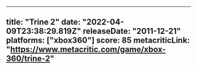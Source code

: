 
---
title: "Trine 2"
date: "2022-04-09T23:38:29.819Z"
releaseDate: "2011-12-21"
platforms: ["xbox360"]
score: 85
metacriticLink: "https://www.metacritic.com/game/xbox-360/trine-2"
---
